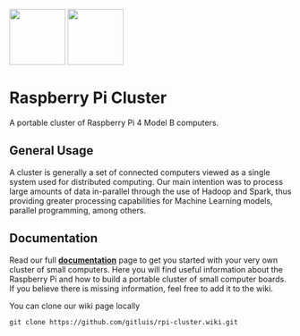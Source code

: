<img src="https://cloud.githubusercontent.com/assets/10035308/22178093/cf7ecf00-dfe2-11e6-8fb3-dab3b1e17f7d.png" width="100px" height="100px"/> <img src="https://image.flaticon.com/icons/svg/1281/1281822.svg" width="100px" height="100px"/>


# Raspberry Pi Cluster

A portable cluster of Raspberry Pi 4 Model B computers.

## General Usage

A cluster is generally a set of connected computers viewed as a single system used for distributed computing. Our main intention was to process large amounts of data in-parallel through the use of Hadoop and Spark, thus providing greater processing capabilities for Machine Learning models, parallel programming, among others.

## Documentation

Read our full [**documentation**](https://github.com/gitluis/rpi-cluster/wiki) page to get you started with your very own cluster of small computers. Here you will find useful information about the Raspberry Pi and how to build a portable cluster of small computer boards. If you believe there is missing information, feel free to add it to the wiki.

You can clone our wiki page locally
```cli
git clone https://github.com/gitluis/rpi-cluster.wiki.git
```
